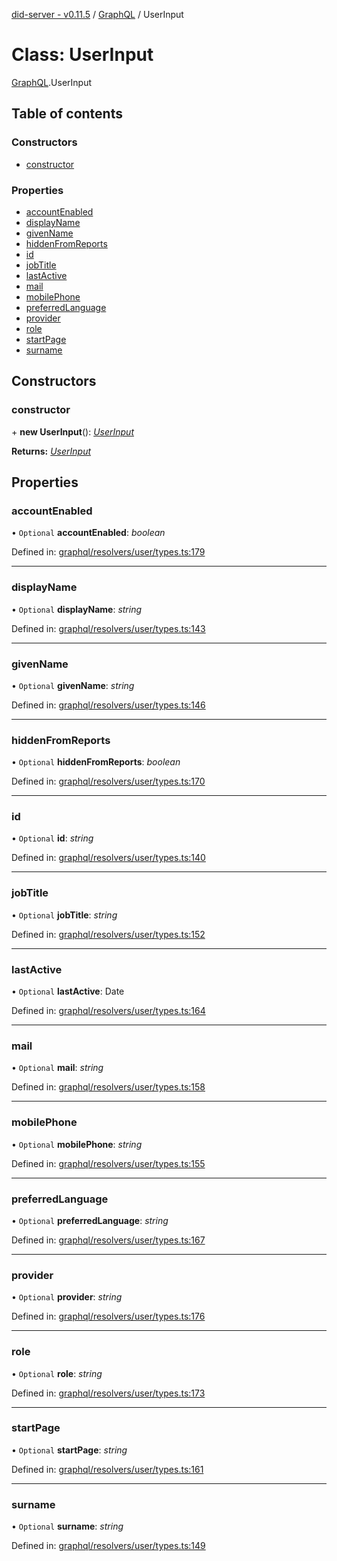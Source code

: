 [did-server - v0.11.5](../README.md) / [GraphQL](../modules/graphql.md) / UserInput

# Class: UserInput

[GraphQL](../modules/graphql.md).UserInput

## Table of contents

### Constructors

- [constructor](graphql.userinput.md#constructor)

### Properties

- [accountEnabled](graphql.userinput.md#accountenabled)
- [displayName](graphql.userinput.md#displayname)
- [givenName](graphql.userinput.md#givenname)
- [hiddenFromReports](graphql.userinput.md#hiddenfromreports)
- [id](graphql.userinput.md#id)
- [jobTitle](graphql.userinput.md#jobtitle)
- [lastActive](graphql.userinput.md#lastactive)
- [mail](graphql.userinput.md#mail)
- [mobilePhone](graphql.userinput.md#mobilephone)
- [preferredLanguage](graphql.userinput.md#preferredlanguage)
- [provider](graphql.userinput.md#provider)
- [role](graphql.userinput.md#role)
- [startPage](graphql.userinput.md#startpage)
- [surname](graphql.userinput.md#surname)

## Constructors

### constructor

\+ **new UserInput**(): [*UserInput*](graphql.userinput.md)

**Returns:** [*UserInput*](graphql.userinput.md)

## Properties

### accountEnabled

• `Optional` **accountEnabled**: *boolean*

Defined in: [graphql/resolvers/user/types.ts:179](https://github.com/Puzzlepart/did/blob/dev/server/graphql/resolvers/user/types.ts#L179)

___

### displayName

• `Optional` **displayName**: *string*

Defined in: [graphql/resolvers/user/types.ts:143](https://github.com/Puzzlepart/did/blob/dev/server/graphql/resolvers/user/types.ts#L143)

___

### givenName

• `Optional` **givenName**: *string*

Defined in: [graphql/resolvers/user/types.ts:146](https://github.com/Puzzlepart/did/blob/dev/server/graphql/resolvers/user/types.ts#L146)

___

### hiddenFromReports

• `Optional` **hiddenFromReports**: *boolean*

Defined in: [graphql/resolvers/user/types.ts:170](https://github.com/Puzzlepart/did/blob/dev/server/graphql/resolvers/user/types.ts#L170)

___

### id

• `Optional` **id**: *string*

Defined in: [graphql/resolvers/user/types.ts:140](https://github.com/Puzzlepart/did/blob/dev/server/graphql/resolvers/user/types.ts#L140)

___

### jobTitle

• `Optional` **jobTitle**: *string*

Defined in: [graphql/resolvers/user/types.ts:152](https://github.com/Puzzlepart/did/blob/dev/server/graphql/resolvers/user/types.ts#L152)

___

### lastActive

• `Optional` **lastActive**: Date

Defined in: [graphql/resolvers/user/types.ts:164](https://github.com/Puzzlepart/did/blob/dev/server/graphql/resolvers/user/types.ts#L164)

___

### mail

• `Optional` **mail**: *string*

Defined in: [graphql/resolvers/user/types.ts:158](https://github.com/Puzzlepart/did/blob/dev/server/graphql/resolvers/user/types.ts#L158)

___

### mobilePhone

• `Optional` **mobilePhone**: *string*

Defined in: [graphql/resolvers/user/types.ts:155](https://github.com/Puzzlepart/did/blob/dev/server/graphql/resolvers/user/types.ts#L155)

___

### preferredLanguage

• `Optional` **preferredLanguage**: *string*

Defined in: [graphql/resolvers/user/types.ts:167](https://github.com/Puzzlepart/did/blob/dev/server/graphql/resolvers/user/types.ts#L167)

___

### provider

• `Optional` **provider**: *string*

Defined in: [graphql/resolvers/user/types.ts:176](https://github.com/Puzzlepart/did/blob/dev/server/graphql/resolvers/user/types.ts#L176)

___

### role

• `Optional` **role**: *string*

Defined in: [graphql/resolvers/user/types.ts:173](https://github.com/Puzzlepart/did/blob/dev/server/graphql/resolvers/user/types.ts#L173)

___

### startPage

• `Optional` **startPage**: *string*

Defined in: [graphql/resolvers/user/types.ts:161](https://github.com/Puzzlepart/did/blob/dev/server/graphql/resolvers/user/types.ts#L161)

___

### surname

• `Optional` **surname**: *string*

Defined in: [graphql/resolvers/user/types.ts:149](https://github.com/Puzzlepart/did/blob/dev/server/graphql/resolvers/user/types.ts#L149)
